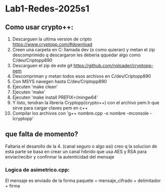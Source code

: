 # Lab1-Redes-2025s1
## Como usar crypto++:
1. Descarguen la ultima version de cripto https://www.cryptopp.com/#download
2. Creen una carpeta en C: llamada dev (o como quieran) y metan el zip descomprimido q descargaron les deberia qquedar algo como C/dev/Criptopp890
3. Descarguen el zip de este git https://github.com/noloader/cryptopp-pem
4. Descompriman y metan todos esos archivos en C/dev/Criptopp890
5. Con MSYS navegen hasta C/dev/Criptopp890
6. Ejecuten 'make clean'
7. Ejecuten 'make'
8. Ejecuten 'make install PREFIX=/mingw64'
9. Y listo, tendran la libreria Cryptopp(crypto++) con el archivo pem.h que sirve para cargar claves pem en c++
10. Compilar los archivos con 'g++ nombre.cpp -o nombre -mconsole -lcryptopp'

## que falta de momento?
Faltaria el desarollo de la 4. (canal seguro o algo asi) creo q la solucion de esta parte se basa en crear un canal hibrido que usa AES y RSA para enviar/recibir y confirmar la autenticidad del mensaje

### Logica de asimetrico.cpp:
El mensaje es enviado de la forma paquete = mensaje_cifrado + delimitador + firma